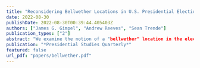 ```yaml
---
title: "Reconsidering Bellwether Locations in U.S. Presidential Elections"
date: 2022-08-30
publishDate: 2022-08-30T00:39:44.405403Z
authors: ["James G. Gimpel", "Andrew Reeves", "Sean Trende"]
publication_types: ["2"]
abstract: "We examine the notion of a "bellwether" location in the electoral political context. Bellwethers are thought to have predictive power because they supposedly signal how the entire electorate will move on Election Day. We consider how the number of bellwether counties— defined in several ways—has fluctuated since the 1930s. We also explore the extent to which bellwethers successfully predict future elections. With the proliferation of geographic polarization, few counties can successively and successfully pick the winner of presidential elections. Other bellwether measures fare slightly better or worse, but like Tufte and Sun (1975) found nearly half a century ago, bellwethers today continue to be poor predictors of future performance."
publication: "*Presidential Studies Quarterly*"
featured: false
url_pdf: "papers/bellwether.pdf"
---
```


